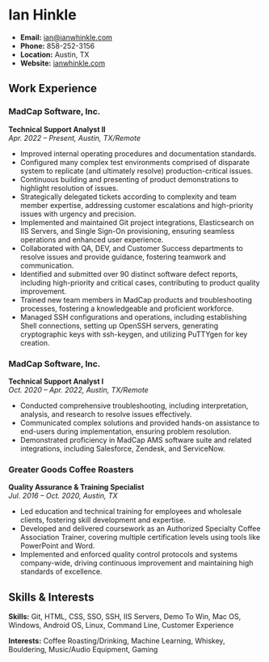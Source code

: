 # Ian Hinkle

- **Email:** ian@ianwhinkle.com
- **Phone:** 858-252-3156
- **Location:** Austin, TX
- **Website:** [ianwhinkle.com](https://www.ianwhinkle.com)

## Work Experience

### MadCap Software, Inc.
**Technical Support Analyst II**  
*Apr. 2022 – Present, Austin, TX/Remote*  
- Improved internal operating procedures and documentation standards.
- Configured many complex test environments comprised of disparate system to replicate (and ultimately resolve) production-critical issues.
- Continuous building and presenting of product demonstrations to highlight resolution of issues.
- Strategically delegated tickets according to complexity and team member expertise, addressing customer escalations and high-priority issues with urgency and precision.
- Implemented and maintained Git project integrations, Elasticsearch on IIS Servers, and Single Sign-On provisioning, ensuring seamless operations and enhanced user experience.
- Collaborated with QA, DEV, and Customer Success departments to resolve issues and provide guidance, fostering teamwork and communication.
- Identified and submitted over 90 distinct software defect reports, including high-priority and critical cases, contributing to product quality improvement.
- Trained new team members in MadCap products and troubleshooting processes, fostering a knowledgeable and proficient workforce.
- Managed SSH configurations and operations, including establishing Shell connections, setting up OpenSSH servers, generating cryptographic keys with ssh-keygen, and utilizing PuTTYgen for key creation. 

### MadCap Software, Inc.
**Technical Support Analyst I**  
*Oct. 2020 – Apr. 2022, Austin, TX/Remote*  
- Conducted comprehensive troubleshooting, including interpretation, analysis, and research to resolve issues effectively.
- Communicated complex solutions and provided hands-on assistance to end-users during implementation, ensuring problem resolution.
- Demonstrated proficiency in MadCap AMS software suite and related integrations, including Salesforce, Zendesk, and ServiceNow.

### Greater Goods Coffee Roasters
**Quality Assurance & Training Specialist**  
*Jul. 2016 – Oct. 2020, Austin, TX*  
- Led education and technical training for employees and wholesale clients, fostering skill development and expertise.
- Developed and delivered coursework as an Authorized Specialty Coffee Association Trainer, covering multiple certification levels using tools like PowerPoint and Word.
- Implemented and enforced quality control protocols and systems company-wide, driving continuous improvement and maintaining high standards of excellence.

## Skills & Interests

**Skills:** Git, HTML, CSS, SSO, SSH, IIS Servers, Demo To Win, Mac OS, Windows, Android OS, Linux, Command Line, Customer Experience

**Interests:** Coffee Roasting/Drinking, Machine Learning, Whiskey, Bouldering, Music/Audio Equipment, Gaming
